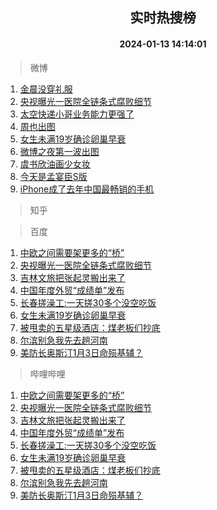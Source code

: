 <div align="center"><h2>实时热搜榜</h2><h4>2024-01-13 14:14:01</h4></div>

> 微博  

1. [金晨没穿礼服](https://s.weibo.com/weibo?q=%23%E9%87%91%E6%99%A8%E6%B2%A1%E7%A9%BF%E7%A4%BC%E6%9C%8D%23&t=31&band_rank=1&Refer=top)<br />
2. [央视曝光一医院全链条式腐败细节](https://s.weibo.com/weibo?q=%23%E5%A4%AE%E8%A7%86%E6%9B%9D%E5%85%89%E4%B8%80%E5%8C%BB%E9%99%A2%E5%85%A8%E9%93%BE%E6%9D%A1%E5%BC%8F%E8%85%90%E8%B4%A5%E7%BB%86%E8%8A%82%23&t=31&band_rank=2&Refer=top)<br />
3. [太空快递小哥业务能力更强了](https://s.weibo.com/weibo?q=%23%E5%A4%AA%E7%A9%BA%E5%BF%AB%E9%80%92%E5%B0%8F%E5%93%A5%E4%B8%9A%E5%8A%A1%E8%83%BD%E5%8A%9B%E6%9B%B4%E5%BC%BA%E4%BA%86%23&t=31&band_rank=3&Refer=top)<br />
4. [周也出图](https://s.weibo.com/weibo?q=%E5%91%A8%E4%B9%9F%E5%87%BA%E5%9B%BE&t=31&band_rank=4&Refer=top)<br />
5. [女生未满19岁确诊卵巢早衰](https://s.weibo.com/weibo?q=%23%E5%A5%B3%E7%94%9F%E6%9C%AA%E6%BB%A119%E5%B2%81%E7%A1%AE%E8%AF%8A%E5%8D%B5%E5%B7%A2%E6%97%A9%E8%A1%B0%23&t=31&band_rank=5&Refer=top)<br />
6. [微博之夜第一波出图](https://s.weibo.com/weibo?q=%E5%BE%AE%E5%8D%9A%E4%B9%8B%E5%A4%9C%E7%AC%AC%E4%B8%80%E6%B3%A2%E5%87%BA%E5%9B%BE&t=31&band_rank=6&Refer=top)<br />
7. [虞书欣油画少女妆](https://s.weibo.com/weibo?q=%23%E8%99%9E%E4%B9%A6%E6%AC%A3%E6%B2%B9%E7%94%BB%E5%B0%91%E5%A5%B3%E5%A6%86%23&t=31&band_rank=7&Refer=top)<br />
8. [今天是孟宴臣S版](https://s.weibo.com/weibo?q=%E4%BB%8A%E5%A4%A9%E6%98%AF%E5%AD%9F%E5%AE%B4%E8%87%A3S%E7%89%88&t=31&band_rank=8&Refer=top)<br />
9. [iPhone成了去年中国最畅销的手机](https://s.weibo.com/weibo?q=%23iPhone%E6%88%90%E4%BA%86%E5%8E%BB%E5%B9%B4%E4%B8%AD%E5%9B%BD%E6%9C%80%E7%95%85%E9%94%80%E7%9A%84%E6%89%8B%E6%9C%BA%23&t=31&band_rank=9&Refer=top)<br />

> 知乎  


> 百度  

1. [中欧之间需要架更多的“桥”](https://www.baidu.com/s?wd=%E4%B8%AD%E6%AC%A7%E4%B9%8B%E9%97%B4%E9%9C%80%E8%A6%81%E6%9E%B6%E6%9B%B4%E5%A4%9A%E7%9A%84%E2%80%9C%E6%A1%A5%E2%80%9D&sa=fyb_news&rsv_dl=fyb_news)<br />
2. [央视曝光一医院全链条式腐败细节](https://www.baidu.com/s?wd=%E5%A4%AE%E8%A7%86%E6%9B%9D%E5%85%89%E4%B8%80%E5%8C%BB%E9%99%A2%E5%85%A8%E9%93%BE%E6%9D%A1%E5%BC%8F%E8%85%90%E8%B4%A5%E7%BB%86%E8%8A%82&sa=fyb_news&rsv_dl=fyb_news)<br />
3. [吉林文旅把张起灵搬出来了](https://www.baidu.com/s?wd=%E5%90%89%E6%9E%97%E6%96%87%E6%97%85%E6%8A%8A%E5%BC%A0%E8%B5%B7%E7%81%B5%E6%90%AC%E5%87%BA%E6%9D%A5%E4%BA%86&sa=fyb_news&rsv_dl=fyb_news)<br />
4. [中国年度外贸“成绩单”发布](https://www.baidu.com/s?wd=%E4%B8%AD%E5%9B%BD%E5%B9%B4%E5%BA%A6%E5%A4%96%E8%B4%B8%E2%80%9C%E6%88%90%E7%BB%A9%E5%8D%95%E2%80%9D%E5%8F%91%E5%B8%83&sa=fyb_news&rsv_dl=fyb_news)<br />
5. [长春搓澡工:一天搓30多个没空吃饭](https://www.baidu.com/s?wd=%E9%95%BF%E6%98%A5%E6%90%93%E6%BE%A1%E5%B7%A5%3A%E4%B8%80%E5%A4%A9%E6%90%9330%E5%A4%9A%E4%B8%AA%E6%B2%A1%E7%A9%BA%E5%90%83%E9%A5%AD&sa=fyb_news&rsv_dl=fyb_news)<br />
6. [女生未满19岁确诊卵巢早衰](https://www.baidu.com/s?wd=%E5%A5%B3%E7%94%9F%E6%9C%AA%E6%BB%A119%E5%B2%81%E7%A1%AE%E8%AF%8A%E5%8D%B5%E5%B7%A2%E6%97%A9%E8%A1%B0&sa=fyb_news&rsv_dl=fyb_news)<br />
7. [被甩卖的五星级酒店：煤老板们抄底](https://www.baidu.com/s?wd=%E8%A2%AB%E7%94%A9%E5%8D%96%E7%9A%84%E4%BA%94%E6%98%9F%E7%BA%A7%E9%85%92%E5%BA%97%EF%BC%9A%E7%85%A4%E8%80%81%E6%9D%BF%E4%BB%AC%E6%8A%84%E5%BA%95&sa=fyb_news&rsv_dl=fyb_news)<br />
8. [尔滨别急我先去趟河南](https://www.baidu.com/s?wd=%E5%B0%94%E6%BB%A8%E5%88%AB%E6%80%A5%E6%88%91%E5%85%88%E5%8E%BB%E8%B6%9F%E6%B2%B3%E5%8D%97&sa=fyb_news&rsv_dl=fyb_news)<br />
9. [美防长奥斯汀1月3日命殒基辅？](https://www.baidu.com/s?wd=%E7%BE%8E%E9%98%B2%E9%95%BF%E5%A5%A5%E6%96%AF%E6%B1%801%E6%9C%883%E6%97%A5%E5%91%BD%E6%AE%92%E5%9F%BA%E8%BE%85%EF%BC%9F&sa=fyb_news&rsv_dl=fyb_news)<br />

> 哔哩哔哩  

1. [中欧之间需要架更多的“桥”](https://www.baidu.com/s?wd=%E4%B8%AD%E6%AC%A7%E4%B9%8B%E9%97%B4%E9%9C%80%E8%A6%81%E6%9E%B6%E6%9B%B4%E5%A4%9A%E7%9A%84%E2%80%9C%E6%A1%A5%E2%80%9D&sa=fyb_news&rsv_dl=fyb_news)<br />
2. [央视曝光一医院全链条式腐败细节](https://www.baidu.com/s?wd=%E5%A4%AE%E8%A7%86%E6%9B%9D%E5%85%89%E4%B8%80%E5%8C%BB%E9%99%A2%E5%85%A8%E9%93%BE%E6%9D%A1%E5%BC%8F%E8%85%90%E8%B4%A5%E7%BB%86%E8%8A%82&sa=fyb_news&rsv_dl=fyb_news)<br />
3. [吉林文旅把张起灵搬出来了](https://www.baidu.com/s?wd=%E5%90%89%E6%9E%97%E6%96%87%E6%97%85%E6%8A%8A%E5%BC%A0%E8%B5%B7%E7%81%B5%E6%90%AC%E5%87%BA%E6%9D%A5%E4%BA%86&sa=fyb_news&rsv_dl=fyb_news)<br />
4. [中国年度外贸“成绩单”发布](https://www.baidu.com/s?wd=%E4%B8%AD%E5%9B%BD%E5%B9%B4%E5%BA%A6%E5%A4%96%E8%B4%B8%E2%80%9C%E6%88%90%E7%BB%A9%E5%8D%95%E2%80%9D%E5%8F%91%E5%B8%83&sa=fyb_news&rsv_dl=fyb_news)<br />
5. [长春搓澡工:一天搓30多个没空吃饭](https://www.baidu.com/s?wd=%E9%95%BF%E6%98%A5%E6%90%93%E6%BE%A1%E5%B7%A5%3A%E4%B8%80%E5%A4%A9%E6%90%9330%E5%A4%9A%E4%B8%AA%E6%B2%A1%E7%A9%BA%E5%90%83%E9%A5%AD&sa=fyb_news&rsv_dl=fyb_news)<br />
6. [女生未满19岁确诊卵巢早衰](https://www.baidu.com/s?wd=%E5%A5%B3%E7%94%9F%E6%9C%AA%E6%BB%A119%E5%B2%81%E7%A1%AE%E8%AF%8A%E5%8D%B5%E5%B7%A2%E6%97%A9%E8%A1%B0&sa=fyb_news&rsv_dl=fyb_news)<br />
7. [被甩卖的五星级酒店：煤老板们抄底](https://www.baidu.com/s?wd=%E8%A2%AB%E7%94%A9%E5%8D%96%E7%9A%84%E4%BA%94%E6%98%9F%E7%BA%A7%E9%85%92%E5%BA%97%EF%BC%9A%E7%85%A4%E8%80%81%E6%9D%BF%E4%BB%AC%E6%8A%84%E5%BA%95&sa=fyb_news&rsv_dl=fyb_news)<br />
8. [尔滨别急我先去趟河南](https://www.baidu.com/s?wd=%E5%B0%94%E6%BB%A8%E5%88%AB%E6%80%A5%E6%88%91%E5%85%88%E5%8E%BB%E8%B6%9F%E6%B2%B3%E5%8D%97&sa=fyb_news&rsv_dl=fyb_news)<br />
9. [美防长奥斯汀1月3日命殒基辅？](https://www.baidu.com/s?wd=%E7%BE%8E%E9%98%B2%E9%95%BF%E5%A5%A5%E6%96%AF%E6%B1%801%E6%9C%883%E6%97%A5%E5%91%BD%E6%AE%92%E5%9F%BA%E8%BE%85%EF%BC%9F&sa=fyb_news&rsv_dl=fyb_news)<br />
